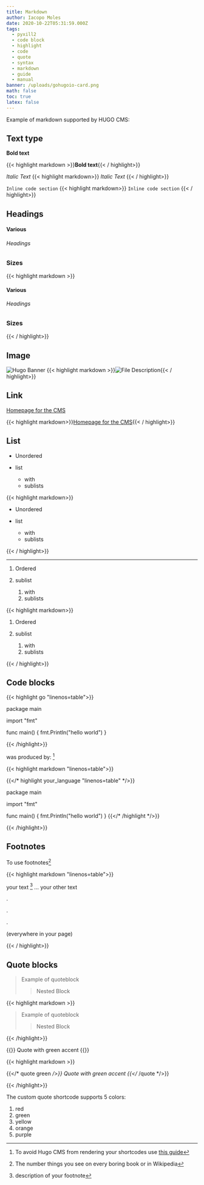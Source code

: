 ```yaml
---
title: Markdown
author: Iacopo Moles
date: 2020-10-22T05:31:59.000Z
tags:
  - pyxill2
  - code block
  - highlight
  - code
  - quote
  - syntax
  - markdown
  - guide
  - manual
banner: /uploads/gohugoio-card.png
math: false
toc: true
latex: false
---
```

Example of markdown supported by HUGO CMS:

<!--more-->

## Text type

**Bold text**

{{< highlight markdown >}}**Bold text**{{< / highlight>}}

*Italic Text*
{{< highlight markdown>}}
*Italic Text*
{{< / highlight>}}

`Inline code section`
{{< highlight markdown>}}
`Inline code section`
{{< / highlight>}}

## Headings

#### Various

###### Headings

### Sizes

{{< highlight markdown >}}

#### Various

###### Headings

### Sizes

{{< / highlight>}}

## Image

![Hugo Banner](/uploads/gohugoio-card-1.png)
{{< highlight markdown >}}![File Description](path/to/file/gohugoio-card-1.png){{< / highlight>}}

## Link

[Homepage for the CMS](https://gohugo.io/ "Hugo CMS")

{{< highlight markdown>}}[Homepage for the CMS](https://gohugo.io/ "Link description"){{< / highlight>}}

## List

* Unordered
* list

  * with
  * sublists

{{< highlight markdown>}}

* Unordered
* list

  * with
  * sublists

{{< / highlight>}}

- - -

1. Ordered
2. sublist

   1. with
   2. sublists

{{< highlight markdown>}}

1. Ordered
2. sublist

   1. with
   2. sublists

{{< / highlight>}}

## Code blocks

{{< highlight go "linenos=table">}}

package main

import "fmt"

func main() {
fmt.Println("hello world")
}

{{< /highlight>}}

was produced by: [^markdown escape]

{{< highlight markdown "linenos=table">}}

{{</*  highlight your_language "linenos=table" */>}}

package main

import "fmt"

func main() {
fmt.Println("hello world")
}
{{</*  /highlight */>}}

{{< /highlight>}}

## Footnotes

To use footnotes[^wiki]

{{< highlight markdown "linenos=table">}}

your text [^name of your footnote] ... your other text

.

.

.

(everywhere in your page)

[^name of your footnote]: description of your footnote

{{< / highlight>}}

[^markdown escape]: To avoid Hugo CMS from rendering your shortcodes use [this guide](https://liatas.com/posts/escaping-hugo-shortcodes/)

[^wiki]: The number things you see on every boring book or in Wikipedia

## Quote blocks

> Example of quoteblock
>
> > Nested Block

{{< highlight markdown >}}

> Example of quoteblock
>
> > Nested Block

{{< /highlight>}}

{{<quote green>}} Quote with green accent {{</quote>}}

{{< highlight markdown >}}

{{</* quote green */>}} Quote with green accent {{</* /quote */>}}

{{< /highlight>}}

The custom quote shortcode supports 5 colors:

1. red
2. green
3. yellow
4. orange
5. purple